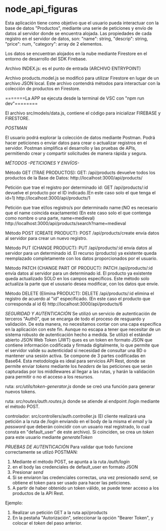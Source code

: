 # node_api_figuras

Esta aplicación tiene como objetivo que el usuario pueda interactuar con la base de datos "Productos", mediante una serie de peticiones y envío de datos al servidor donde se encuentra alojada. 
Las propiedades de cada registro en el servidor de datos, son:
"name": string,
"descrip": string, 
"price": num,
"category": array de 2 elementos.

Los datos se encuentran alojados en la nube mediante Firestore en el entorno de desarrollo del SDK Firebase.

Archivo INDEX.js: es el punto de entrada (ARCHIVO ENTRYPOINT)

Archivo products.model.js se modificó para utilizar Firestore en lugar de un archivo JSON local. Este archivo contendrá métodos para interactuar con la colección de productos en Firestore.


=======La APP se ejecuta desde la terminal de VSC con "npm run dev"========


El archivo src/models/data.js, contiene el código para inicializar FIREBASE y FIRESTORE.


_POSTMAN_

El usuario podrá explorar la colección de datos mediante Postman. Podrá hacer peticiones o enviar datos para crear o actualizar registros en el servidor.
Postman simplifica el desarrollo y las pruebas de APIs, permitiendo crear y compartir solicitudes de manera rápida y segura.

_MÉTODOS -PETICIONES Y ENVÍOS-_

Método GET (TRAE PRODUCTOS):
GET: /api/products devuelve todos los productos de la Base de Datos:
http://localhost:3000/api/products/

Petición que trae el registro por determinado id:
GET /api/products/:id devuelve el producto por el ID indicado.(En este caso solo el que tenga el id=1)
http://localhost:3000/api/products/1

Petición que trae el/los registro/s por determinado name:(NO es necesario que el name coincida exactamente)
(En este caso solo el que contenga como nombre o una parte, name=medieval)
http://localhost:3000/api/products/search?name=medieval

Método POST (CREATE PRODUCT):
POST /api/products/create envía datos al servidor para crear un nuevo registro.

Método PUT (CHANGE PRODUCT):
PUT /api/products/:id envía datos al servidor para un determinado id. El recurso (producto) ya existente queda reemplazado completamente con los datos proporcionados por el usuario.

Método PATCH (CHANGE PART OF PRODUCT):
PATCH /api/products/:id envía datos al servidor para un determinado id. El producto ya existente queda actualizado SOLO en los campos específicos. Este método solo actualiza la parte que el ususario desea modificar, con los datos que envíe.

Método DELETE (Elimina PRODUCT):
DELETE /api/products/:id elimina el registro de acuerdo al "id" especificado.
(En este caso el producto que corresponda al id 6)
http://localhost:3000/api/products/6

_SEGURIDAD Y AUTENTICACIÓN_
Se utilizó un servicio de autenticación de terceros "Auth0", que se encarga de todo el proceso de resguardo y validación. De esta manera, no necesitamos contar con una capa específica en la aplicación con este fin. Aunque no escapa a tener que necesitar de un sistema robusto de autenticación hecho a medida.
Se utilizó el estándar abierto JSON Web Token (JWT) ques es un token en formato JSON que contiene información codificada y firmada digitalmente, lo que permite que el servidor valide su autenticidad si necesidad de consultar una BD o mantener una sesión activa. Se compone de 3 partes codificadas en Base64.
Esta metodología es ideal para servicios API Rest, donde se permite enviar _tokens_ mediante los _headers_ de las peticiones que serán capturadas por los middlewares al llegar a las rutas, y harán la validación para permitir o no el acceso a los resursos.

ruta: _src/utils/token-generator.js_ donde se creó una función para generar nuevos tokens.

ruta: _src/routes/auth.routes.js_ donde se atiende al endpoint /login mediante el método POST.

controlador: src/controllers/auth.controller.js    (El cliente realizará una petición a la ruta de /login enviando en el body de la misma el _email_ y la _password_ que deberán coincidir con un usuario real registrado, lo cual consta en "default_user" de este archivo). Si coinciden, se crea un _token_ para este usuario mediante _generateToken_

_PRUEBAS DE AUTENTICACIÓN_
Para validar que todo funcione correctamente se utlizó POSTMAN:
1) Mediante el método POST, se apunta a la ruta _/auth/login_
2) en el body las credenciales de default_user en formato JSON
3) Presionar _send_ 
4) Si se enviaron las credenciales correctas, una vez presionado _send_, se obtiene el token para ser usado para
hacer las peticiones.
5) A partir de haber obtenido un token válido, se puede tener acceso a los productos de la API Rest.

Ejemplo: 
1) Realizar un petición GET a la ruta api/products
2) En la pestaña "Autorización", seleccionar la opción "Bearer Token", y colocar el _token_ del paso anterior.
